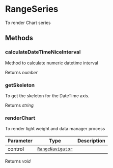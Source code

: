 # RangeSeries

To render Chart series

## Methods

### calculateDateTimeNiceInterval

Method to calculate numeric datetime interval

Returns *number*

### getSkeleton

To get the skeleton for the DateTime axis.

Returns *string*

### renderChart

To render light weight and data manager process

| Parameter | Type | Description |
|------|------|-------------|
| control |  [`RangeNavigator`](./api-rangeNavigator.html) | <br> |

Returns *void*
